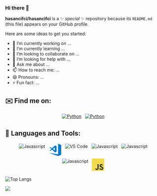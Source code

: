 
### Hi there 👋


**hasancifci/hasancifci** is a ✨ _special_ ✨ repository because its `README.md` (this file) appears on your GitHub profile.

Here are some ideas to get you started:

- 🔭 I’m currently working on ...
- 🌱 I’m currently learning ...
- 👯 I’m looking to collaborate on ...
- 🤔 I’m looking for help with ...
- 💬 Ask me about ...
- 📫 How to reach me: ...
- 😄 Pronouns: ...
- ⚡ Fun fact: ...

## ✉️ Find me on:


<p align="center">
 <a href="https://linkedin.com/in/hasanc" target="_blank" rel="noopener noreferrer"> <img src="https://user-images.githubusercontent.com/36739258/123174768-56fd9700-d489-11eb-902b-412bceff4a96.png" alt="Python" height="40" style="vertical-align:top; margin:4px"></a>
 <a href="mailto:hhasancifci@gmail.com"> <img src="https://user-images.githubusercontent.com/36739258/123174528-eeaeb580-d488-11eb-9b2f-d24e19eade61.png" alt="Python" height="40" style="vertical-align:top; margin:4px"></a>
</p>

## 🧰 Languages and Tools:
<p align="center">
<img src="https://user-images.githubusercontent.com/36739258/123175266-2c600e00-d48a-11eb-8034-cea758e0dc97.png" alt="Javascript" height="40" style="vertical-align:top; margin:4px">
 
<img src="https://raw.githubusercontent.com/github/explore/80688e429a7d4ef2fca1e82350fe8e3517d3494d/topics/visual-studio-code/visual-studio-code.png" alt="VS Code" height="40" style="vertical-align:top; margin:4px">
 
<img src="https://user-images.githubusercontent.com/36739258/123175188-03d81400-d48a-11eb-804f-4b9ff839bd64.png" alt="VS Code" height="40" style="vertical-align:top; margin:4px">

<img src="https://user-images.githubusercontent.com/36739258/123175367-5b767f80-d48a-11eb-9b77-6b8e3e481ca7.png" alt="Javascript" height="40" style="vertical-align:top; margin:4px"> 
 
<img src="https://user-images.githubusercontent.com/36739258/123175559-aabcb000-d48a-11eb-9554-00e80d038778.png" alt="Javascript" height="40" style="vertical-align:top; margin:4px">  
 
<img src="https://user-images.githubusercontent.com/36739258/123175764-fd966780-d48a-11eb-8b91-b7363f6ef2e0.png" alt="Javascript" height="40" style="vertical-align:top; margin:4px">
 
<img src="https://raw.githubusercontent.com/github/explore/80688e429a7d4ef2fca1e82350fe8e3517d3494d/topics/javascript/javascript.png" alt="Javascript" height="40" style="vertical-align:top; margin:4px">
</p>

![Top Langs](https://github-readme-stats.vercel.app/api/top-langs/?username=hasancifci&theme=tokyonight)

<img src="https://github-readme-stats.vercel.app/api?username=hasancifci&&show_icons=true&title_color=ffffff&icon_color=bb2acf&text_color=daf7dc&bg_color=151515">








